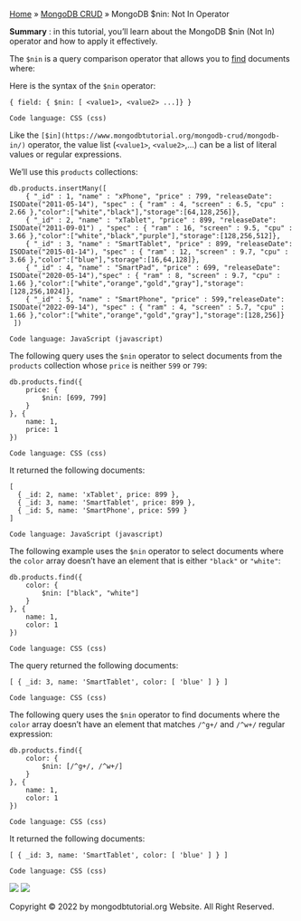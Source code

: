 

[Home](https://www.mongodbtutorial.org/) » [MongoDB
CRUD](https://www.mongodbtutorial.org/mongodb-crud/) » MongoDB $nin: Not In
Operator



 **Summary** : in this tutorial, you’ll learn about the MongoDB $nin (Not In)
operator and how to apply it effectively.



The `$nin` is a query comparison operator that allows you to
[find](https://www.mongodbtutorial.org/mongodb-crud/mongodb-find/) documents
where:



Here is the syntax of the `$nin` operator:


    
    
    { field: { $nin: [ <value1>, <value2> ...]} }
    
    Code language: CSS (css)



Like the `[$in](https://www.mongodbtutorial.org/mongodb-crud/mongodb-in/)`
operator, the value list (`<value1>`, `<value2>`,…) can be a list of literal
values or regular expressions.



We’ll use this `products` collections:


    
    
    db.products.insertMany([
        { "_id" : 1, "name" : "xPhone", "price" : 799, "releaseDate": ISODate("2011-05-14"), "spec" : { "ram" : 4, "screen" : 6.5, "cpu" : 2.66 },"color":["white","black"],"storage":[64,128,256]},
        { "_id" : 2, "name" : "xTablet", "price" : 899, "releaseDate": ISODate("2011-09-01") , "spec" : { "ram" : 16, "screen" : 9.5, "cpu" : 3.66 },"color":["white","black","purple"],"storage":[128,256,512]},
        { "_id" : 3, "name" : "SmartTablet", "price" : 899, "releaseDate": ISODate("2015-01-14"), "spec" : { "ram" : 12, "screen" : 9.7, "cpu" : 3.66 },"color":["blue"],"storage":[16,64,128]},
        { "_id" : 4, "name" : "SmartPad", "price" : 699, "releaseDate": ISODate("2020-05-14"),"spec" : { "ram" : 8, "screen" : 9.7, "cpu" : 1.66 },"color":["white","orange","gold","gray"],"storage":[128,256,1024]},
        { "_id" : 5, "name" : "SmartPhone", "price" : 599,"releaseDate": ISODate("2022-09-14"), "spec" : { "ram" : 4, "screen" : 5.7, "cpu" : 1.66 },"color":["white","orange","gold","gray"],"storage":[128,256]}
     ])
    
    Code language: JavaScript (javascript)



The following query uses the `$nin` operator to select documents from the
`products` collection whose `price` is neither `599` or `799`:


    
    
    db.products.find({
        price: {
            $nin: [699, 799]
        }
    }, {
        name: 1,
        price: 1
    })
    
    Code language: CSS (css)



It returned the following documents:


    
    
    [
      { _id: 2, name: 'xTablet', price: 899 },
      { _id: 3, name: 'SmartTablet', price: 899 },
      { _id: 5, name: 'SmartPhone', price: 599 }
    ]
    
    Code language: JavaScript (javascript)



The following example uses the `$nin` operator to select documents where the
`color` array doesn’t have an element that is either `"black"` or `"white"`:


    
    
    db.products.find({
        color: {
            $nin: ["black", "white"]
        }
    }, {
        name: 1,
        color: 1
    })
    
    Code language: CSS (css)



The query returned the following documents:


    
    
    [ { _id: 3, name: 'SmartTablet', color: [ 'blue' ] } ]
    
    Code language: CSS (css)



The following query uses the `$nin` operator to find documents where the
`color` array doesn’t have an element that matches `/^g+/` and `/^w+/` regular
expression:


    
    
    db.products.find({
        color: {
            $nin: [/^g+/, /^w+/]
        }
    }, {
        name: 1,
        color: 1
    })
    
    Code language: CSS (css)



It returned the following documents:


    
    
    [ { _id: 3, name: 'SmartTablet', color: [ 'blue' ] } ]
    
    Code language: CSS (css)

![](https://www.mongodbtutorial.org/wp-content/themes/evolution/img/left.svg)
![](https://www.mongodbtutorial.org/wp-content/themes/evolution/img/right.svg)


Copyright © 2022 by mongodbtutorial.org Website. All Right Reserved.

